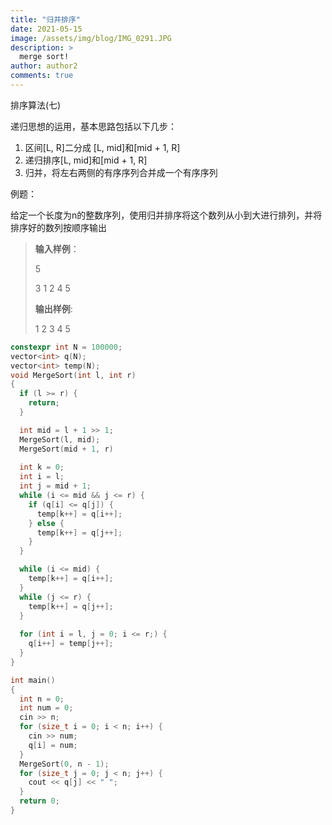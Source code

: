 ```yaml
---
title: "归并排序"
date: 2021-05-15
image: /assets/img/blog/IMG_0291.JPG
description: >
  merge sort!
author: author2
comments: true
---
```


排序算法(七)

递归思想的运用，基本思路包括以下几步：

1. 区间[L, R]二分成 [L, mid]和[mid + 1, R]
2. 递归排序[L, mid]和[mid + 1, R]
3. 归并，将左右两侧的有序序列合并成一个有序序列

例题：

给定一个长度为n的整数序列，使用归并排序将这个数列从小到大进行排列，并将排序好的数列按顺序输出

> **输入样例**：
>
> 5
>
> 3 1 2 4 5
>
> **输出样例**:
>
> 1 2 3 4 5



```cpp
constexpr int N = 100000;
vector<int> q(N);
vector<int> temp(N);
void MergeSort(int l, int r)
{
  if (l >= r) {
    return;
  }

  int mid = l + 1 >> 1;
  MergeSort(l, mid);
  MergeSort(mid + 1, r)
  
  int k = 0; 
  int i = l;
  int j = mid + 1;
  while (i <= mid && j <= r) {
    if (q[i] <= q[j]) {
      temp[k++] = q[i++];
    } else {
      temp[k++] = q[j++];
    }
  }

  while (i <= mid) {
    temp[k++] = q[i++];
  }
  while (j <= r) {
    temp[k++] = q[j++];
  }
  
  for (int i = l, j = 0; i <= r;) {
    q[i++] = temp[j++];
  }
}

int main()
{
  int n = 0;
  int num = 0;
  cin >> n;
  for (size_t i = 0; i < n; i++) {
    cin >> num;
    q[i] = num;
  }
  MergeSort(0, n - 1);
  for (size_t j = 0; j < n; j++) {
    cout << q[j] << " ";
  }
  return 0;
}
```

